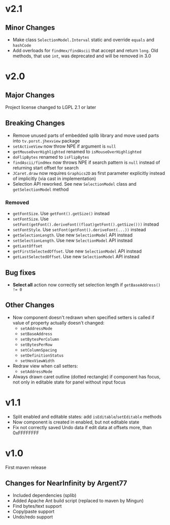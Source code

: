 v2.1
====
Minor Changes
-------------
- Make class `SelectionModel.Interval` static and override `equals` and `hashCode`
- Add overloads for `findHex/findAscii` that accept and return `long`.
  Old methods, that use `int`, was deprecated and will be removed in 3.0

v2.0
====
Major Changes
-------------
Project license changed to LGPL 2.1 or later

Breaking Changes
----------------
- Remove unused parts of embedded splib library and move used parts into `tv.porst.jhexview` package
- `setActiveView` now throw NPE if argument is `null`
- `getMouseOverHighlighted` renamed to `isMouseOverHighlighted`
- `doFlipBytes` renamed to `isFlipBytes`
- `findAscii/findHex` now throws NPE if search pattern is `null` instead of returning
  start offset for search
- `JCaret.draw` now requires `Graphics2D` as first parameter explicitly instead of implicitly
  (via cast in implementation)
- Selection API reworked. See new `SelectionModel` class and `getSelectionModel` method

### Removed
- `getFontSize`. Use `getFont().getSize()` instead
- `setFontSize`. Use `setFont(getFont().deriveFont((float)getFont().getSize()))` instead
- `setFontStyle`. Use `setFont(getFont().deriveFont(...))` instead
- `getSelectionLength`. Use new `SelectionModel` API instead
- `setSelectionLength`. Use new `SelectionModel` API instead
- `getLastOffset`
- `getFirstSelectedOffset`. Use new `SelectionModel` API instead
- `getLastSelectedOffset`. Use new `SelectionModel` API instead

Bug fixes
---------
- **Select all** action now correctly set selection length if `getBaseAddress() != 0`

Other Changes
-------------
- Now component doesn't redrawn when specified setters is called if value of property actually doesn't changed:
  - `setAddressMode`
  - `setBaseAddress`
  - `setBytesPerColumn`
  - `setBytesPerRow`
  - `setColumnSpacing`
  - `setDefinitionStatus`
  - `setHexViewWidth`
- Redraw view when call setters:
  - `setAddressMode`
- Always drawn caret outline (dotted rectangle) if component has focus,
  not only in editable state for panel without input focus

v1.1
====
- Split enabled and editable states: add `isEditable`/`setEditable` methods
- Now component is created in enabled, but not editable state
- Fix not correctly saved Undo data if edit data at offsets more, than 0xFFFFFFFF

v1.0
====
First maven release

Changes for NearInfinity by Argent77
------------------------------------
- Included dependencies (splib)
- Added Apache Ant build script (replaced to maven by Mingun)
- Find bytes/text support
- Copy/paste support
- Undo/redo support
